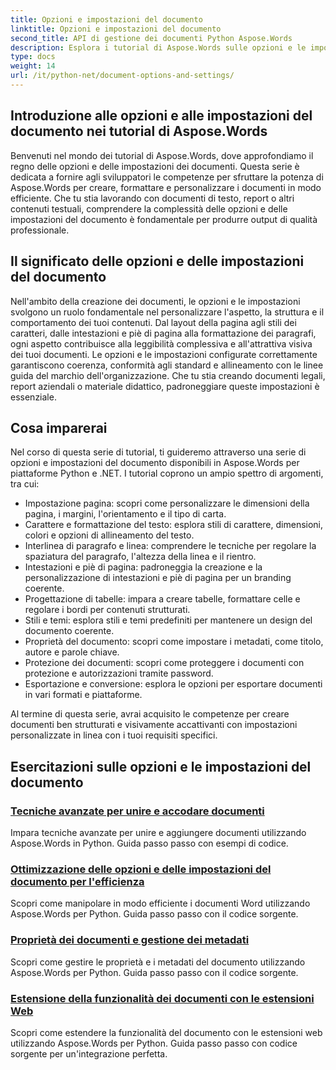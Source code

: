```yaml
---
title: Opzioni e impostazioni del documento
linktitle: Opzioni e impostazioni del documento
second_title: API di gestione dei documenti Python Aspose.Words
description: Esplora i tutorial di Aspose.Words sulle opzioni e le impostazioni dei documenti in Python e .NET. Impara a ottimizzare la creazione e la formattazione dei documenti utilizzando indicazioni dettagliate ed esempi di codice sorgente.
type: docs
weight: 14
url: /it/python-net/document-options-and-settings/
---
```


## Introduzione alle opzioni e alle impostazioni del documento nei tutorial di Aspose.Words

Benvenuti nel mondo dei tutorial di Aspose.Words, dove approfondiamo il regno delle opzioni e delle impostazioni dei documenti. Questa serie è dedicata a fornire agli sviluppatori le competenze per sfruttare la potenza di Aspose.Words per creare, formattare e personalizzare i documenti in modo efficiente. Che tu stia lavorando con documenti di testo, report o altri contenuti testuali, comprendere la complessità delle opzioni e delle impostazioni del documento è fondamentale per produrre output di qualità professionale.

## Il significato delle opzioni e delle impostazioni del documento

Nell'ambito della creazione dei documenti, le opzioni e le impostazioni svolgono un ruolo fondamentale nel personalizzare l'aspetto, la struttura e il comportamento dei tuoi contenuti. Dal layout della pagina agli stili dei caratteri, dalle intestazioni e piè di pagina alla formattazione dei paragrafi, ogni aspetto contribuisce alla leggibilità complessiva e all'attrattiva visiva dei tuoi documenti. Le opzioni e le impostazioni configurate correttamente garantiscono coerenza, conformità agli standard e allineamento con le linee guida del marchio dell'organizzazione. Che tu stia creando documenti legali, report aziendali o materiale didattico, padroneggiare queste impostazioni è essenziale.

## Cosa imparerai

Nel corso di questa serie di tutorial, ti guideremo attraverso una serie di opzioni e impostazioni del documento disponibili in Aspose.Words per piattaforme Python e .NET. I tutorial coprono un ampio spettro di argomenti, tra cui:

- Impostazione pagina: scopri come personalizzare le dimensioni della pagina, i margini, l'orientamento e il tipo di carta.
- Carattere e formattazione del testo: esplora stili di carattere, dimensioni, colori e opzioni di allineamento del testo.
- Interlinea di paragrafo e linea: comprendere le tecniche per regolare la spaziatura del paragrafo, l'altezza della linea e il rientro.
- Intestazioni e piè di pagina: padroneggia la creazione e la personalizzazione di intestazioni e piè di pagina per un branding coerente.
- Progettazione di tabelle: impara a creare tabelle, formattare celle e regolare i bordi per contenuti strutturati.
- Stili e temi: esplora stili e temi predefiniti per mantenere un design del documento coerente.
- Proprietà del documento: scopri come impostare i metadati, come titolo, autore e parole chiave.
- Protezione dei documenti: scopri come proteggere i documenti con protezione e autorizzazioni tramite password.
- Esportazione e conversione: esplora le opzioni per esportare documenti in vari formati e piattaforme.

Al termine di questa serie, avrai acquisito le competenze per creare documenti ben strutturati e visivamente accattivanti con impostazioni personalizzate in linea con i tuoi requisiti specifici.

## Esercitazioni sulle opzioni e le impostazioni del documento
### [Tecniche avanzate per unire e accodare documenti](./join-append-documents/)
Impara tecniche avanzate per unire e aggiungere documenti utilizzando Aspose.Words in Python. Guida passo passo con esempi di codice.
### [Ottimizzazione delle opzioni e delle impostazioni del documento per l'efficienza](./manage-document-options-settings/)
Scopri come manipolare in modo efficiente i documenti Word utilizzando Aspose.Words per Python. Guida passo passo con il codice sorgente.
### [Proprietà dei documenti e gestione dei metadati](./document-properties-metadata/)
Scopri come gestire le proprietà e i metadati del documento utilizzando Aspose.Words per Python. Guida passo passo con il codice sorgente.
### [Estensione della funzionalità dei documenti con le estensioni Web](./document-functionality-web-extensions/)
Scopri come estendere la funzionalità del documento con le estensioni web utilizzando Aspose.Words per Python. Guida passo passo con codice sorgente per un'integrazione perfetta.